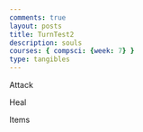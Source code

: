 ```yaml
---
comments: true
layout: posts
title: TurnTest2
description: souls
courses: { compsci: {week: 7} }
type: tangibles
---
```

<style>
        #0 {
            display: block;
        }
        #1 {
            margin-left: 10px;
            display: block;
        }
        #2 {
            margin-left: 10px;
            display: block;
        }
</style>

<div class="battleOptions">
        <div id="0">
            <p id="attack"> Attack</p>
        </div>
        <div id="1">
            <p id="heal">Heal</p>
        </div>
        <div id="2">
            <p id="items">Items</p>
        </div>
</div>


<script>
        var currentAction = 0;
        const maxActions = 3; // Maximum index of actions

        function updateSelection() {
            for (var i = 0; i <= maxActions; i++) {
                if (i === currentAction) {
                    document.getElementById(`${i}`).textContent = '> ' + document.getElementById(`${i}`).textContent.substring(2);
                } else {
                    document.getElementById(`${i}`).textContent = ' ' + document.getElementById(`${i}`).textContent.substring(2);
                }
            }
        }

        window.addEventListener("keydown", function (keyPressed) {
            if (keyPressed.key === "ArrowUp") {
                currentAction--;
                if (currentAction < 0) {
                    currentAction = maxActions;
                }
                updateSelection();
            } else if (keyPressed.key === "ArrowDown") {
                currentAction++;
                if (currentAction > maxActions) {
                    currentAction = 0;
                }
                updateSelection();
            }
        });

        window.addEventListener("keypress", function(keyPressed){
            if(keyPressed.key === "Enter") {
            action = document.getElementById(`${currentAction}`)
            action.textContent = action.replace('>','');
            currentAction++;
            action = document.getElementById(`${currentAction}`);
            action.textContent = '>' + action.textContent;
        }
        });

        // Initialize the selection on page load
        updateSelection();
</script>